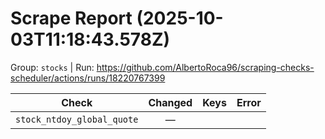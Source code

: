 # Scrape Report (2025-10-03T11:18:43.578Z)

Group: `stocks`  |  Run: https://github.com/AlbertoRoca96/scraping-checks-scheduler/actions/runs/18220767399

| Check | Changed | Keys | Error |
|---|:---:|:--|:--|
| `stock_ntdoy_global_quote` | — |  |  |
